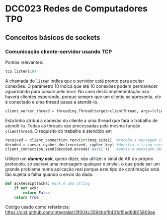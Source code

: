 # DCC023 Redes de Computadores TP0
## Conceitos básicos de sockets
### Comunicação cliente-servidor usando TCP 

Pontos relevantes:
```python
tcp.listen(10)
```
A chamada do `listen` indica que o servidor está pronto para aceitar conexões. O parâmetro 10 indica que até 10 conexões podem permanecer aguardando para passar pelo `bind`. No caso desta implementação não haverá clientes esperando, porque sempre que um cliente se apresenta, ele é conectado e uma thread passa a atendê-lo.


```python
client_worker_thread = threading.Thread(target=clientThread, args=(client_connection,) )
```
Esta linha atribui a conexão do cliente a uma thread que fará o trabalho de atendê-lo. Todas as threads são processadas pela mesma função `clientThread`. 
O requisito do trabalho é atendido em 
```python
received = client_connection.recv(int(msg_size))  #recebe a mensagem codificada de tamanho msg_size
decoded = caesar_cypher_dec(received, cypher_key) #decifra a tring recebida de acordo com a Cifra de Caesar
client_connection.send(decoded.encode('ascii'))   #envia a mensagem decodificada para o cliente
```



Utilizei um **_dummy ack_**, quero dizer, não utilizei o sinal de AK do próprio protocolo, só escrevi uma mensagem qualquer e enviei, o que pode ser um grande problema numa aplicação real porque este tipo de confimação está tão sujeita a falha quando o envio do dado.

```python
def ackReceipt(ack): #ack é uma string
    if not ack:
        return False
    return True
```


Código usado como referência: https://gist.github.com/Integralist/3f004c3594bbf8431c15ed6db15809ae

